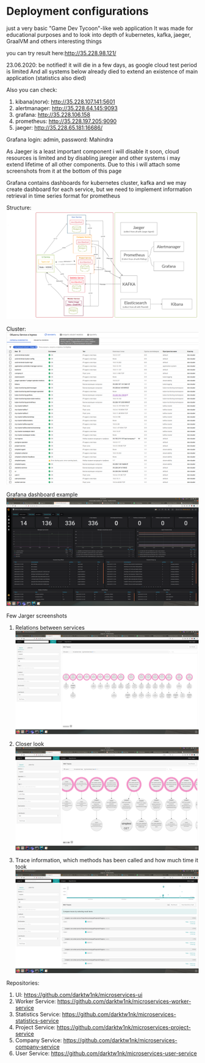 # Deployment configurations

just a very basic "Game Dev Tycoon"-like web application
It was made for educational purposes and to look into depth of kubernetes, kafka, jaeger, GraalVM and others interesting things

you can try result here:http://35.228.98.121/

23.06.2020: be notified! it will die in a few days, as google cloud test period is limited
And all systems below already died to extend an existence of main application (statistics also died)

Also you can check:
1. kibana(логи): http://35.228.107.141:5601
2. alertmanager: http://35.228.64.145:9093
3. grafana: http://35.228.106.158
4. prometheus: http://35.228.197.205:9090
5. jaeger: http://35.228.65.181:16686/

Grafana login: admin, password: Mahindra  

As Jaeger is a least important component i will disable it soon, cloud resources is limited and by disabling jareger and other systems i may extend lifetime of all other components. Due to this i will attach some screenshots from it at the bottom of this page  
  
Grafana contains dashboards for kubernetes cluster, kafka and we may create dashboard for each service, but we need to implement information retrieval in time series format for prometheus

Structure:
![Structure](/images/structure.png)

Cluster:
![Cluster](/images/cluster.png)

Grafana dashboard example
![Cluster](/images/kafkaDashboard.png)

Few Jarger screenshots
1) Relations between services
![Jaeger1](/images/jaeger1.png)

2) Closer look
![Jaeger2](/images/jaeger2.png)

3) Trace information, which methods has been called and how much time it took
![Jaeger3](/images/jaeger3.png)

Repositories:
 1. UI: https://github.com/darktw1nk/microservices-ui
 2. Worker Service: https://github.com/darktw1nk/microservices-worker-service
 3. Statistics Service: https://github.com/darktw1nk/microservices-statistics-service
 4. Project Service: https://github.com/darktw1nk/microservices-project-service
 5. Company Service: https://github.com/darktw1nk/microservices-company-service
 6. User Service: https://github.com/darktw1nk/microservices-user-service
